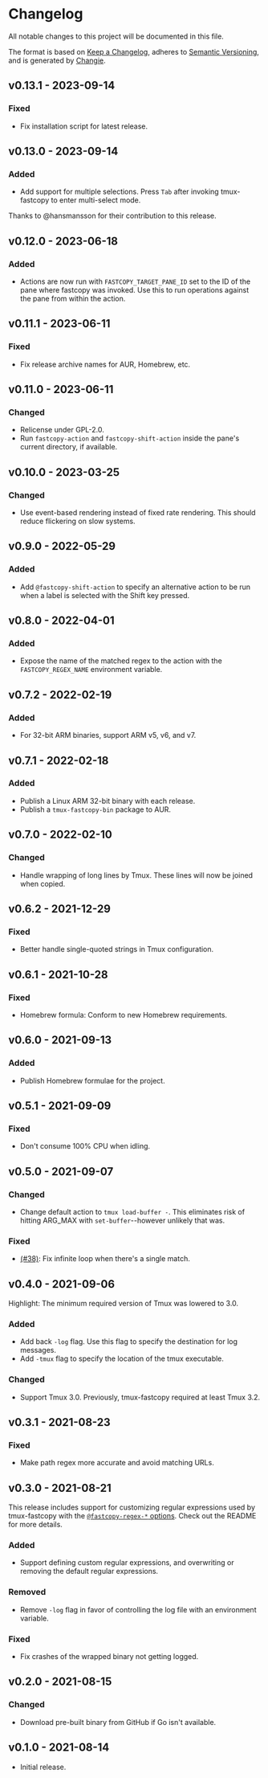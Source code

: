 # Changelog
All notable changes to this project will be documented in this file.

The format is based on [Keep a Changelog](https://keepachangelog.com/en/1.0.0/),
adheres to [Semantic Versioning](https://semver.org/spec/v2.0.0.html),
and is generated by [Changie](https://github.com/miniscruff/changie).

## v0.13.1 - 2023-09-14
### Fixed
- Fix installation script for latest release.

## v0.13.0 - 2023-09-14
### Added
- Add support for multiple selections. Press `Tab` after invoking tmux-fastcopy to enter multi-select mode.

Thanks to @hansmansson for their contribution to this release.

## v0.12.0 - 2023-06-18
### Added
- Actions are now run with `FASTCOPY_TARGET_PANE_ID` set to the ID of the pane
  where fastcopy was invoked.
  Use this to run operations against the pane from within the action.

## v0.11.1 - 2023-06-11
### Fixed
- Fix release archive names for AUR, Homebrew, etc.

## v0.11.0 - 2023-06-11
### Changed
- Relicense under GPL-2.0.
- Run `fastcopy-action` and `fastcopy-shift-action` inside the pane's current directory, if available.

## v0.10.0 - 2023-03-25
### Changed
- Use event-based rendering instead of fixed rate rendering.
  This should reduce flickering on slow systems.

## v0.9.0 - 2022-05-29
### Added
- Add `@fastcopy-shift-action` to specify an alternative action to be run when
  a label is selected with the Shift key pressed.

## v0.8.0 - 2022-04-01
### Added
- Expose the name of the matched regex to the action with the
  `FASTCOPY_REGEX_NAME` environment variable.

## v0.7.2 - 2022-02-19
### Added
- For 32-bit ARM binaries, support ARM v5, v6, and v7.

## v0.7.1 - 2022-02-18
### Added
- Publish a Linux ARM 32-bit binary with each release.
- Publish a `tmux-fastcopy-bin` package to AUR.

## v0.7.0 - 2022-02-10
### Changed
- Handle wrapping of long lines by Tmux.
  These lines will now be joined when copied.

## v0.6.2 - 2021-12-29
### Fixed
- Better handle single-quoted strings in Tmux configuration.

## v0.6.1 - 2021-10-28
### Fixed
- Homebrew formula: Conform to new Homebrew requirements.

## v0.6.0 - 2021-09-13
### Added
- Publish Homebrew formulae for the project.

## v0.5.1 - 2021-09-09
### Fixed
- Don't consume 100% CPU when idling.

## v0.5.0 - 2021-09-07
### Changed
- Change default action to `tmux load-buffer -`. This eliminates risk of
  hitting ARG_MAX with `set-buffer`--however unlikely that was.

### Fixed
- [(#38)]: Fix infinite loop when there's a single match.

  [(#38)]: https://github.com/abhinav/tmux-fastcopy/issues/38

## v0.4.0 - 2021-09-06
Highlight: The minimum required version of Tmux was lowered to 3.0.

### Added
- Add back `-log` flag. Use this flag to specify the destination for log
  messages.
- Add `-tmux` flag to specify the location of the tmux executable.

### Changed
- Support Tmux 3.0. Previously, tmux-fastcopy required at least Tmux 3.2.

## v0.3.1 - 2021-08-23
### Fixed
- Make path regex more accurate and avoid matching URLs.

## v0.3.0 - 2021-08-21
This release includes support for customizing regular expressions used by
tmux-fastcopy with the [`@fastcopy-regex-*` options][]. Check out the README
for more details.

### Added
- Support defining custom regular expressions, and overwriting or removing the
  default regular expressions.

### Removed
- Remove `-log` flag in favor of controlling the log file with an environment
  variable.

### Fixed
- Fix crashes of the wrapped binary not getting logged.

  [`@fastcopy-regex-*` options]: https://github.com/abhinav/tmux-fastcopy#fastcopy-regex-

## v0.2.0 - 2021-08-15
### Changed
- Download pre-built binary from GitHub if Go isn't available.

## v0.1.0 - 2021-08-14
- Initial release.
